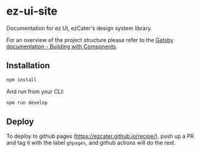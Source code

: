 # ez-ui-site

Documentation for ez UI, ezCater's design system library.

For an overview of the project structure please refer to the [Gatsby documentation - Building with Components](https://www.gatsbyjs.org/docs/building-with-components/).

## Installation

```sh
npm install
```

And run from your CLI:

```sh
npm run develop
```

## Deploy

To deploy to github pages (https://ezcater.github.io/recipe/), push up a PR and tag it with the label `ghpages`, and github actions will do the rest.
